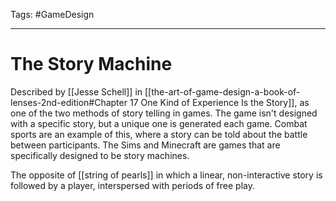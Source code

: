 Tags: #GameDesign 

---

# The Story Machine

Described by [[Jesse Schell]] in [[the-art-of-game-design-a-book-of-lenses-2nd-edition#Chapter 17 One Kind of Experience Is the Story]], as one of the two methods of story telling in games. The game isn't designed with a specific story, but a unique one is generated each game. Combat sports are an example of this, where a story can be told about the battle between participants. The Sims and Minecraft are games that are specifically designed to be story machines.

The opposite of [[string of pearls]] in which a linear, non-interactive story is followed by a player, interspersed with periods of free play.